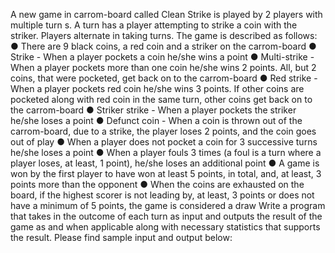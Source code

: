 A new game in carrom-board called Clean Strike is played by 2 players with multiple turn s. A
turn has a player attempting to strike a coin with the striker. Players alternate in taking turns.
The game is described as follows:
● There are 9 black coins, a red coin and a striker on the carrom-board
● Strike - When a player pockets a coin he/she wins a point
● Multi-strike - When a player pockets more than one coin he/she wins 2 points. All, but 2
coins, that were pocketed, get back on to the carrom-board
● Red strike - When a player pockets red coin he/she wins 3 points. If other coins are
pocketed along with red coin in the same turn, other coins get back on to the
carrom-board
● Striker strike - When a player pockets the striker he/she loses a point
● Defunct coin - When a coin is thrown out of the carrom-board, due to a strike, the player
loses 2 points, and the coin goes out of play
● When a player does not pocket a coin for 3 successive turns he/she loses a point
● When a player fouls 3 times (a foul is a turn where a player loses, at least, 1 point),
he/she loses an additional point
● A game is won by the first player to have won at least 5 points, in total, and, at least, 3
points more than the opponent
● When the coins are exhausted on the board, if the highest scorer is not leading by, at
least, 3 points or does not have a minimum of 5 points, the game is considered a draw
Write a program that takes in the outcome of each turn as input and outputs the result of the
game as and when applicable along with necessary statistics that supports the result. Please
find sample input and output below: